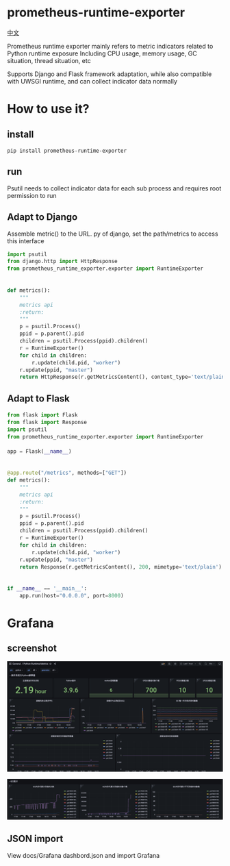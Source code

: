 # prometheus-runtime-exporter
<a href="https://github.com/dream-mo/prometheus-runtime-exporter/blob/main/README.md">中文</a>

Prometheus runtime exporter mainly refers to metric indicators related to Python runtime exposure Including CPU usage, memory usage, GC situation, thread situation, etc

Supports Django and Flask framework adaptation, while also compatible with UWSGI runtime, and can collect indicator data normally

# How to use it?
## install
```shell script
pip install prometheus-runtime-exporter
```
## run
Psutil needs to collect indicator data for each sub process and requires root permission to run
## Adapt to Django
Assemble metric() to the URL. py of django, set the path/metrics to access this interface
```python
import psutil
from django.http import HttpResponse
from prometheus_runtime_exporter.exporter import RuntimeExporter


def metrics():
    """
    metrics api
    :return: 
    """
    p = psutil.Process()
    ppid = p.parent().pid
    children = psutil.Process(ppid).children()
    r = RuntimeExporter()
    for child in children:
        r.update(child.pid, "worker")
    r.update(ppid, "master")
    return HttpResponse(r.getMetricsContent(), content_type='text/plain;charset=utf-8')

```

## Adapt to Flask
```python
from flask import Flask
from flask import Response
import psutil
from prometheus_runtime_exporter.exporter import RuntimeExporter

app = Flask(__name__)


@app.route("/metrics", methods=["GET"])
def metrics():
    """
    metrics api
    :return:
    """
    p = psutil.Process()
    ppid = p.parent().pid
    children = psutil.Process(ppid).children()
    r = RuntimeExporter()
    for child in children:
        r.update(child.pid, "worker")
    r.update(ppid, "master")
    return Response(r.getMetricsContent(), 200, mimetype='text/plain')


if __name__ == '__main__':
    app.run(host="0.0.0.0", port=8000)

```

# Grafana
## screenshot
![Grafana截图1](docs/grafana-1.jpg)

![Grafana截图2](docs/grafana-2.jpg)

## JSON import

View docs/Grafana dashbord.json and import Grafana
